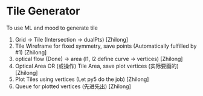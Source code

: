 # Tile Generator
To use ML and mood to generate tile

1. Grid -> Tile (Intersection -> dualPts) [Zhilong]
2. Tile Wireframe for fixed symmetry, save points (Automatically fulfilled by #1) [Zhilong]
3. optical flow (Done) -> area (l1, l2 define curve -> vertices) [Zhilong]
4. Optical Area OR (或操作) Tile Area, save plot vertices (实际要画的) [Zhilong]
5. Plot Tiles using vertices (Let py5 do the job) [Zhilong]
6. Queue for plotted vertices (先进先出) [Zhilong]